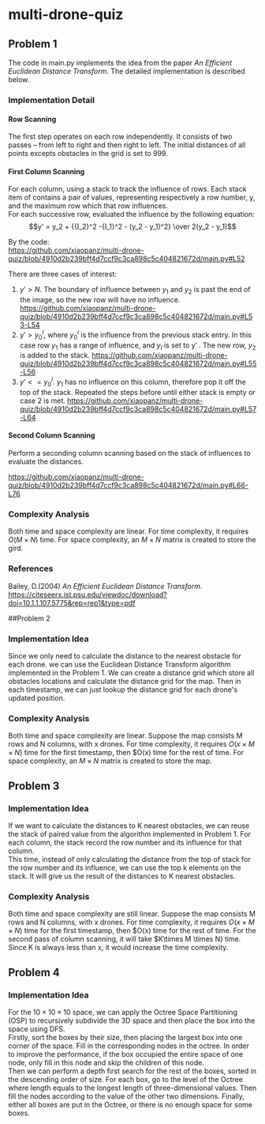 # multi-drone-quiz
## Problem 1
The code in main.py implements the idea from the paper _An Efficient Euclidean Distance Transform_.
The detailed implementation is described below.
### Implementation Detail
#### Row Scanning
The first step operates on each row independently. It consists of two passes – from left to right and then right to left. 
The initial distances of all points excepts obstacles in the grid is set to 999.
#### First Column Scanning
For each column, using a stack to track the influence of rows. 
Each stack item of contains a pair of values, representing respectively a row number, y, and the maximum row which that row influences.  
For each successive row, evaluated the influence by the following equation:  
$$y' = y_2 + {{I_2}^2 -{I_1}^2 - (y_2 - y_1)^2} \over 2(y_2 - y_1)$$

By the code:  
https://github.com/xiaopanz/multi-drone-quiz/blob/4910d2b239bff4d7ccf9c3ca898c5c404821672d/main.py#L52

There are three cases of interest:
1. $y′ > N$. The boundary of influence between $y_1$ and $y_2$ is past the end of the image, so the new row will have no influence. https://github.com/xiaopanz/multi-drone-quiz/blob/4910d2b239bff4d7ccf9c3ca898c5c404821672d/main.py#L53-L54
2. $y′ > {y_0}^I$, where ${y_0}^I$ is the influence from the previous stack entry.  In this case row $y_1$ has a range of influence, and $y_I$ is set to y′ . The new row, $y_2$ is added to the stack. https://github.com/xiaopanz/multi-drone-quiz/blob/4910d2b239bff4d7ccf9c3ca898c5c404821672d/main.py#L55-L56
3. $y' <= {y_0}^I$. $y_1$ has no influence on this column, therefore pop it off the top of the stack. Repeated the steps before until either stack is empty or case 2 is met. https://github.com/xiaopanz/multi-drone-quiz/blob/4910d2b239bff4d7ccf9c3ca898c5c404821672d/main.py#L57-L64

#### Second Column Scanning
Perform a seconding column scanning based on the stack of influences to evaluate the distances. 

https://github.com/xiaopanz/multi-drone-quiz/blob/4910d2b239bff4d7ccf9c3ca898c5c404821672d/main.py#L66-L76

### Complexity Analysis
Both time and space complexity are linear. For time complexity, it requires $O(M \times N)$ time. For space complexity, an $M \times N$ matrix is created to store the gird. 
### References
Bailey, D.(2004) _An Efficient Euclidean Distance Transform_. https://citeseerx.ist.psu.edu/viewdoc/download?doi=10.1.1.107.5775&rep=rep1&type=pdf

##Problem 2
### Implementation Idea
Since we only need to calculate the distance to the nearest obstacle for each drone. we can use the Euclidean Distance Transform algorithm implemented 
in the Problem 1. We can create a distance grid which store all obstacles locations and calculate the distance grid for the map. Then in each timestamp, we can just
lookup the distance grid for each drone's updated position.

### Complexity Analysis
Both time and space complexity are linear. 
Suppose the map consists M rows and N columns, with x drones.
For time complexity, it requires $O(x \times M \times N)$ time for the first timestamp, then $O(x) time for the rest of time. 
For space complexity, an $M \times N$ matrix is created to store the map. 

## Problem 3
### Implementation Idea
If we want to calculate the distances to K nearest obstacles, we can reuse the stack of paired value from the algorithm implemented in Problem 1.
For each column, the stack record the row number and its influence for that column.  
This time, instead of only calculating the distance from the top of stack for the row number and its influence, 
we can use the top k elements on the stack.
It will give us the result of the distances to K nearest obstacles.
### Complexity Analysis
Both time and space complexity are still linear. 
Suppose the map consists M rows and N columns, with x drones.
For time complexity, it requires $O(x \times M \times N)$ time for the first timestamp, then $O(x) time for the rest of time. 
For the second pass of column scanning, it will take $K\times M \times N) time. Since K is always less than x, it would increase the time complexity.

## Problem 4

### Implementation Idea
For the $10\times 10\times 10$ space, we can apply the Octree Space Partitioning (OSP)  to 
recursively subdivide the 3D space and then place the box into the space using DFS.  
Firstly, sort the boxes by their size, then placing the largest box into one corner of the space. Fill 
in the corresponding nodes in the octree. In order to improve the performance, if the box occupied the entire space of
one node, only fill in this node and skip the children of this node.  
Then we can perform a depth first search for the rest of the boxes, sorted in the descending order of size. For each box,
go to the level of the Octree where length equals to the longest length of three-dimensional values. Then fill the nodes
according to the value of the other two dimensions. Finally, either all boxes are put in the Octree, or
there is no enough space for some boxes.

